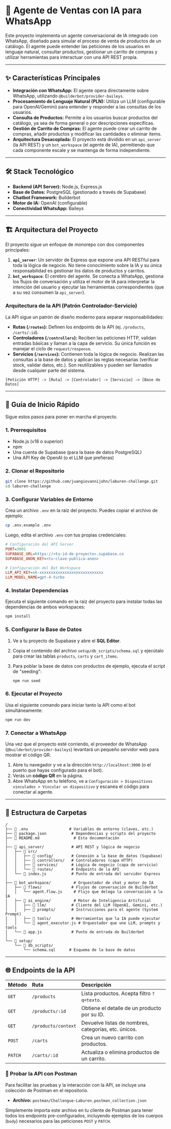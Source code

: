 # 🤖 Agente de Ventas con IA para WhatsApp

Este proyecto implementa un agente conversacional de IA integrado con WhatsApp, diseñado para simular el proceso de venta de productos de un catálogo. El agente puede entender las peticiones de los usuarios en lenguaje natural, consultar productos, gestionar un carrito de compras y utilizar herramientas para interactuar con una API REST propia.

---

## ✨ Características Principales

- **Integración con WhatsApp:** El agente opera directamente sobre WhatsApp, utilizando `@builderbot/provider-baileys`.
- **Procesamiento de Lenguaje Natural (PLN):** Utiliza un LLM (configurable para OpenAI/Gemini) para entender y responder a las consultas de los usuarios.
- **Consulta de Productos:** Permite a los usuarios buscar productos del catálogo, ya sea de forma general o por descripciones específicas.
- **Gestión de Carrito de Compras:** El agente puede crear un carrito de compras, añadir productos y modificar las cantidades o eliminar ítems.
- **Arquitectura Desacoplada:** El proyecto está dividido en un `api_server` (la API REST) y un `bot_workspace` (el agente de IA), permitiendo que cada componente escale y se mantenga de forma independiente.

---

## 🛠️ Stack Tecnológico

- **Backend (API Server):** Node.js, Express.js
- **Base de Datos:** PostgreSQL (gestionado a través de Supabase)
- **Chatbot Framework:** Builderbot
- **Motor de IA:** OpenAI (configurable)
- **Conectividad WhatsApp:** Baileys

---

## 🏗️ Arquitectura del Proyecto

El proyecto sigue un enfoque de monorepo con dos componentes principales:

1.  **`api_server`**: Un servidor de Express que expone una API RESTful para toda la lógica de negocio. No tiene conocimiento sobre la IA y su única responsabilidad es gestionar los datos de productos y carritos.
2.  **`bot_workspace`**: El cerebro del agente. Se conecta a WhatsApp, gestiona los flujos de conversación y utiliza el motor de IA para interpretar la intención del usuario y ejecutar las herramientas correspondientes (que a su vez consumen la `api_server`).

### Arquitectura de la API (Patrón Controlador-Servicio)

La API sigue un patrón de diseño moderno para separar responsabilidades:

- **Rutas (`/routes`):** Definen los endpoints de la API (ej. `/products`, `/carts/:id`).
- **Controladores (`/controllers`):** Reciben las peticiones HTTP, validan entradas básicas y llaman a la capa de servicio. Su única función es manejar el ciclo de `request/response`.
- **Servicios (`/services`):** Contienen toda la lógica de negocio. Realizan las consultas a la base de datos y aplican las reglas necesarias (verificar stock, validar datos, etc.). Son reutilizables y pueden ser llamados desde cualquier parte del sistema.

```
[Petición HTTP] -> [Ruta] -> [Controlador] -> [Servicio] -> [Base de Datos]
```

---

## 🚀 Guía de Inicio Rápido

Sigue estos pasos para poner en marcha el proyecto.

### 1. Prerrequisitos

- Node.js (v18 o superior)
- npm
- Una cuenta de Supabase (para la base de datos PostgreSQL)
- Una API Key de OpenAI (o el LLM que prefieras)

### 2. Clonar el Repositorio

```bash
git clone https://github.com/juangiovannijohn/laburen-challenge.git
cd laburen-challenge
```

### 3. Configurar Variables de Entorno

Crea un archivo `.env` en la raíz del proyecto. Puedes copiar el archivo de ejemplo:

```bash
cp .env.example .env
```

Luego, edita el archivo `.env` con tus propias credenciales:

```ini
# Configuración del API Server
PORT=3001
SUPABASE_URL=https://<tu-id-de-proyecto>.supabase.co
SUPABASE_ANON_KEY=<tu-clave-publica-anon>

# Configuración del Bot Workspace
LLM_API_KEY=sk-xxxxxxxxxxxxxxxxxxxxxxxxxxxx
LLM_MODEL_NAME=gpt-4-turbo
```

### 4. Instalar Dependencias

Ejecuta el siguiente comando en la raíz del proyecto para instalar todas las dependencias de ambos workspaces:

```bash
npm install
```

### 5. Configurar la Base de Datos

1.  Ve a tu proyecto de Supabase y abre el **SQL Editor**.
2.  Copia el contenido del archivo `setup/db_scripts/schema.sql` y ejecútalo para crear las tablas `products`, `carts` y `cart_items`.
3.  Para poblar la base de datos con productos de ejemplo, ejecuta el script de "seeding":

    ```bash
    npm run seed
    ```

### 6. Ejecutar el Proyecto

Usa el siguiente comando para iniciar tanto la API como el bot simultáneamente:

```bash
npm run dev
```

### 7. Conectar a WhatsApp

Una vez que el proyecto esté corriendo, el proveedor de WhatsApp (`@builderbot/provider-baileys`) levantará un pequeño servidor web para mostrar el código QR.

1.  Abre tu navegador y ve a la dirección `http://localhost:3000` (o el puerto que hayas configurado para el bot).
2.  Verás un **código QR** en la página.
3.  Abre WhatsApp en tu teléfono, ve a `Configuración > Dispositivos vinculados > Vincular un dispositivo` y escanea el código para conectar al agente.

---

## 📁 Estructura de Carpetas

```
/
├── 📄 .env                  # Variables de entorno (claves, etc.)
├── 📄 package.json           # Dependencias y scripts del proyecto
├── 📄 README.md               # Esta documentación
│
├── 📁 api_server/            # API REST y lógica de negocio
│   ├── 📁 src/
│   │   ├── 📁 config/        # Conexión a la base de datos (Supabase)
│   │   ├── 📁 controllers/   # Controladores (capa HTTP)
│   │   ├── 📁 services/      # Lógica de negocio (capa de servicio)
│   │   └── 📁 routes/        # Endpoints de la API
│   └── 📄 index.js           # Punto de entrada del servidor Express
│
├── 📁 bot_workspace/          # Orquestador de chat y motor de IA
│   ├── 📁 flows/             # Flujos de conversación de Builderbot
│   │   └── agent.flow.js     # Flujo que delega la conversación a la IA
│   ├── 📁 ai_engine/          # Motor de Inteligencia Artificial
│   │   ├── 📁 llm/           # Cliente del LLM (OpenAI, Gemini, etc.)
│   │   ├── 📁 prompts/       # Instrucciones para el agente (System Prompt)
│   │   ├── 📁 tools/         # Herramientas que la IA puede ejecutar
│   │   └── 📄 agent_executor.js # Orquestador que une LLM, prompts y tools
│   └── 📄 app.js             # Punto de entrada de Builderbot
│
└── 📁 setup/
    └── 📁 db_scripts/
        └── schema.sql      # Esquema de la base de datos
```

---

## 🌐 Endpoints de la API

| Método  | Ruta                | Descripción                                          |
| :------ | :------------------ | :--------------------------------------------------- |
| `GET`   | `/products`         | Lista productos. Acepta filtro `?q=texto`.           |
| `GET`   | `/products/:id`     | Obtiene el detalle de un producto por su ID.         |
| `GET`   | `/products/context` | Devuelve listas de nombres, categorías, etc. únicos. |
| `POST`  | `/carts`            | Crea un nuevo carrito con productos.                 |
| `PATCH` | `/carts/:id`        | Actualiza o elimina productos de un carrito.         |

### 🧪 Probar la API con Postman

Para facilitar las pruebas y la interacción con la API, se incluye una colección de Postman en el repositorio.

- **Archivo:** `postman/Challengue-Laburen.postman_collection.json`

Simplemente importa este archivo en tu cliente de Postman para tener todos los endpoints pre-configurados, incluyendo ejemplos de los cuerpos (`body`) necesarios para las peticiones `POST` y `PATCH`.

